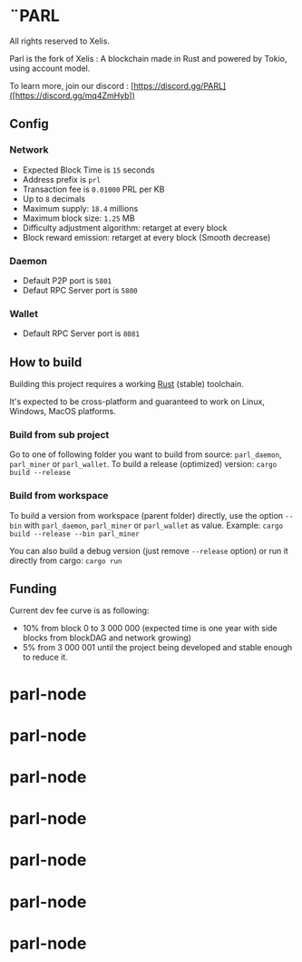# ¨PARL
All rights reserved to Xelis.

Parl is the fork of Xelis : A blockchain made in Rust and powered by Tokio, using account model.

To learn more, join our discord : [https://discord.gg/PARL]([https://discord.gg/mq4ZmHyb])

## Config

### Network

- Expected Block Time is `15` seconds
- Address prefix is `prl`
- Transaction fee is `0.01000` PRL per KB
- Up to `8` decimals
- Maximum supply: `18.4` millions
- Maximum block size: `1.25` MB
- Difficulty adjustment algorithm: retarget at every block
- Block reward emission: retarget at every block (Smooth decrease)

### Daemon

- Default P2P port is `5801`
- Defaut RPC Server port is `5800`

### Wallet

- Default RPC Server port is `8081`


## How to build

Building this project requires a working [Rust](https://rustup.rs) (stable) toolchain.

It's expected to be cross-platform and guaranteed to work on Linux, Windows, MacOS platforms.

### Build from sub project
Go to one of following folder you want to build from source: `parl_daemon`, `parl_miner` or `parl_wallet`.
To build a release (optimized) version:
`cargo build --release`

### Build from workspace
To build a version from workspace (parent folder) directly, use the option `--bin` with `parl_daemon`, `parl_miner` or `parl_wallet` as value.
Example: `cargo build --release --bin parl_miner`

You can also build a debug version (just remove `--release` option) or run it directly from cargo:
`cargo run`

## Funding

Current dev fee curve is as following:

- 10% from block 0 to 3 000 000 (expected time is one year with side blocks from blockDAG and network growing)
- 5% from 3 000 001 until the project being developed and stable enough to reduce it.
# parl-node
# parl-node
# parl-node
# parl-node
# parl-node
# parl-node
# parl-node
